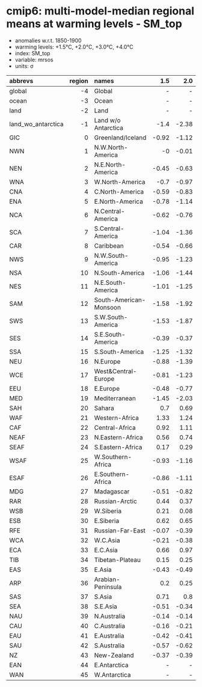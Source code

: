 # cmip6: multi-model-median regional means at warming levels - SM_top

- anomalies w.r.t. 1850-1900
- warming levels: +1.5°C, +2.0°C, +3.0°C, +4.0°C
- index: SM_top
- variable: mrsos
- units: σ

| abbrevs            |   region | names                  |   1.5 |   2.0 |   3.0 |   4.0 |
|:-------------------|---------:|:-----------------------|------:|------:|------:|------:|
| global             |       -4 | Global                 |  -    |  -    |  -    |  -    |
| ocean              |       -3 | Ocean                  |  -    |  -    |  -    |  -    |
| land               |       -2 | Land                   |  -    |  -    |  -    |  -    |
| land_wo_antarctica |       -1 | Land w/o Antarctica    | -1.4  | -2.38 | -3.8  | -6.72 |
| GIC                |        0 | Greenland/Iceland      | -0.92 | -1.12 | -1.54 | -3.14 |
| NWN                |        1 | N.W.North-America      | -0    | -0.01 |  0.05 | -0.93 |
| NEN                |        2 | N.E.North-America      | -0.45 | -0.63 | -1.02 | -2.14 |
| WNA                |        3 | W.North-America        | -0.7  | -0.97 | -1.3  | -1.66 |
| CNA                |        4 | C.North-America        | -0.59 | -0.83 | -1.18 | -1.5  |
| ENA                |        5 | E.North-America        | -0.78 | -1.14 | -1.89 | -2.64 |
| NCA                |        6 | N.Central-America      | -0.62 | -0.76 | -1.07 | -1.2  |
| SCA                |        7 | S.Central-America      | -1.04 | -1.36 | -2.23 | -3.43 |
| CAR                |        8 | Caribbean              | -0.54 | -0.66 | -1.15 | -1.44 |
| NWS                |        9 | N.W.South-America      | -0.95 | -1.23 | -1.95 | -3.22 |
| NSA                |       10 | N.South-America        | -1.06 | -1.44 | -2.03 | -2.92 |
| NES                |       11 | N.E.South-America      | -1.01 | -1.25 | -1.61 | -2.59 |
| SAM                |       12 | South-American-Monsoon | -1.58 | -1.92 | -2.56 | -3.36 |
| SWS                |       13 | S.W.South-America      | -1.53 | -1.87 | -2.38 | -2.89 |
| SES                |       14 | S.E.South-America      | -0.39 | -0.37 | -0.72 | -0.96 |
| SSA                |       15 | S.South-America        | -1.25 | -1.32 | -1.96 | -2.46 |
| NEU                |       16 | N.Europe               | -0.88 | -1.39 | -2.07 | -3.79 |
| WCE                |       17 | West&Central-Europe    | -0.81 | -1.23 | -1.65 | -1.97 |
| EEU                |       18 | E.Europe               | -0.48 | -0.77 | -1.3  | -1.59 |
| MED                |       19 | Mediterranean          | -1.45 | -2.03 | -2.92 | -3.62 |
| SAH                |       20 | Sahara                 |  0.7  |  0.69 |  0.77 |  1.35 |
| WAF                |       21 | Western-Africa         |  1.33 |  1.24 |  1.49 |  1.54 |
| CAF                |       22 | Central-Africa         |  0.92 |  1.11 |  1.35 |  1.52 |
| NEAF               |       23 | N.Eastern-Africa       |  0.56 |  0.74 |  1.33 |  2.22 |
| SEAF               |       24 | S.Eastern-Africa       |  0.17 |  0.29 |  0.55 |  0.62 |
| WSAF               |       25 | W.Southern-Africa      | -0.93 | -1.16 | -1.59 | -2.08 |
| ESAF               |       26 | E.Southern-Africa      | -0.86 | -1.11 | -1.61 | -2.41 |
| MDG                |       27 | Madagascar             | -0.51 | -0.82 | -1.16 | -1.68 |
| RAR                |       28 | Russian-Arctic         |  0.44 |  0.37 |  0.41 | -1.21 |
| WSB                |       29 | W.Siberia              |  0.21 |  0.08 | -0.04 | -0.06 |
| ESB                |       30 | E.Siberia              |  0.62 |  0.65 |  0.78 |  1.06 |
| RFE                |       31 | Russian-Far-East       | -0.07 | -0.39 | -0.55 | -1.51 |
| WCA                |       32 | W.C.Asia               | -0.21 | -0.38 | -0.61 | -0.55 |
| ECA                |       33 | E.C.Asia               |  0.66 |  0.97 |  1.28 |  2.38 |
| TIB                |       34 | Tibetan-Plateau        |  0.15 |  0.25 |  0.23 | -0    |
| EAS                |       35 | E.Asia                 | -0.43 | -0.49 | -0.63 | -0.81 |
| ARP                |       36 | Arabian-Peninsula      |  0.2  |  0.25 |  0.53 |  0.64 |
| SAS                |       37 | S.Asia                 |  0.71 |  0.8  |  1    |  1.41 |
| SEA                |       38 | S.E.Asia               | -0.51 | -0.34 | -0.6  | -1.12 |
| NAU                |       39 | N.Australia            | -0.14 | -0.14 | -0.13 | -0.24 |
| CAU                |       40 | C.Australia            | -0.16 | -0.21 | -0.31 | -0.54 |
| EAU                |       41 | E.Australia            | -0.42 | -0.41 | -0.54 | -0.67 |
| SAU                |       42 | S.Australia            | -0.57 | -0.62 | -0.85 | -0.98 |
| NZ                 |       43 | New-Zealand            | -0.37 | -0.39 | -0.41 | -0.37 |
| EAN                |       44 | E.Antarctica           |  -    |  -    |  -    |  -    |
| WAN                |       45 | W.Antarctica           |  -    |  -    |  -    |  -    |